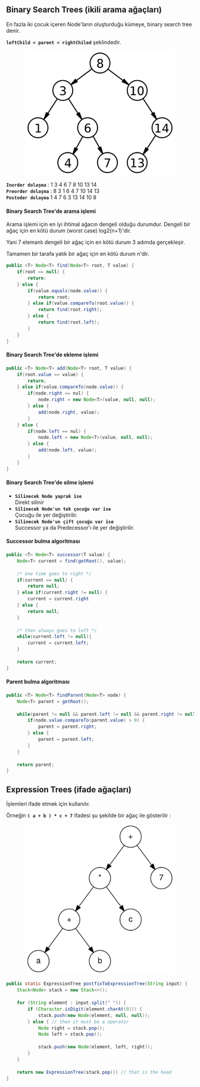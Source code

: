 ## Binary Search Trees (ikili arama ağaçları)

En fazla iki çocuk içeren Node'ların oluşturduğu kümeye, binary search tree denir.

**`leftChild < parent < rightChiled`** şeklindedir. 

<p align="center"> 
	<img src="_img/week_4_0.jpg" width="400px">
</p>

**`Inorder dolaşma`** : 1 3 4 6 7 8 10 13 14  
**`Preorder dolaşma`** : 8 3 1 6 4 7 10 14 13  
**`Postoder dolaşma`** 1 4 7 6 3 13 14 10 8

#### Binary Search Tree'de arama işlemi

Arama işlemi için en iyi ihtimal ağacın dengeli olduğu durumdur. Dengeli bir ağaç için en kötü durum (worst case) log2(n+1)'dir.

Yani 7 elemanlı dengeli bir ağaç için en kötü durum 3 adımda gerçekleşir.

Tamamen bir tarafa yatık bir ağaç için en kötü durum n'dir.

```java
public <T> Node<T> find(Node<T> root, T value) {
	if(root == null) {
		return;
	} else {
		if(value.equals(node.value)) {
			return root;
		} else if(value.compareTo(root.value)) {
			return find(root.right);
		} else {
			return find(root.left);
		}
	}
}
```

#### Binary Search Tree'de ekleme işlemi

```java
public <T> Node<T> add(Node<T> root, T value) {
	if(root.value == value) {
		return;
	} else if(value.compareTo(node.value)) {
		if(node.right == nul) {
			node.right = new Node<T>(value, null, null);
		} else {
			add(node.right, value);
		}
	} else {
		if(node.left == nul) {
			node.left = new Node<T>(value, null, null);
		} else {
			add(node.left, value);
		}
	}
}
```

#### Binary Search Tree'de silme işlemi

- **`Silinecek Node yaprak ise`**  
Direkt silinir
- **`Silinecek Node'un tek çocuğu var ise`**  
Çocuğu ile yer değiştirilir.
- **`Silinecek Node'un çift çocuğu var ise`**  
Successor ya da Predecessor'ı ile yer değiştirilir.

#### Successor bulma algoritması

```java
public <T> Node<T> successor(T value) {
	Node<T> current = find(getRoot(), value);

	/* one time goes to right */
	if(current == null) {
		return null;
	} else if(current.right != null) {
		current = current.right
	} else {
		return null;
	}

	/* then always goes to left */
	while(current.left != null){
		current = current.left;
	}

	return current;
}
```

#### Parent bulma algoritması

```java
public <T> Node<T> findParent(Node<T> node) {
	Node<T> parent = getRoot();

	while(parent != null && parent.left != null && parent.right != null) {
		if(node.value.compareTo(parent.value) > 0) {
			parent = parent.right;
		} else {
			parent = parent.left;
		}
	}

	return parent;
}
```

## Expression Trees (ifade ağaçları)

İşlemleri ifade etmek için kullanılır.

Örneğin **`( a + b ) * c + 7`** ifadesi şu şekilde bir ağaç ile gösterilir :

<p align="center"> 
	<img src="_img/week_4_1.jpg" width="400px">
</p>

```java
public static ExpressionTree postfixToExpressionTree(String input) {
	Stack<Node> stack = new Stack<>();

	for (String element : input.split(" ")) {
		if (Character.isDigit(element.charAt(0))) {
			stack.push(new Node(element, null, null));
		} else { // then it must be a operator
			Node right = stack.pop();
			Node left = stack.pop();

			stack.push(new Node(element, left, right));
		}
	}

	return new ExpressionTree(stack.pop()) // that is the head
}
```

